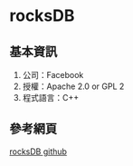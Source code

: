 # rocksDB

## 基本資訊

1. 公司：Facebook  
2. 授權：Apache 2.0 or GPL 2
3. 程式語言：C++  

## 參考網頁

[rocksDB github](https://github.com/facebook/rocksdb)  